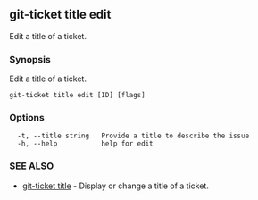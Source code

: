 ## git-ticket title edit

Edit a title of a ticket.

### Synopsis

Edit a title of a ticket.

```
git-ticket title edit [ID] [flags]
```

### Options

```
  -t, --title string   Provide a title to describe the issue
  -h, --help           help for edit
```

### SEE ALSO

* [git-ticket title](git-ticket_title.md)	 - Display or change a title of a ticket.

